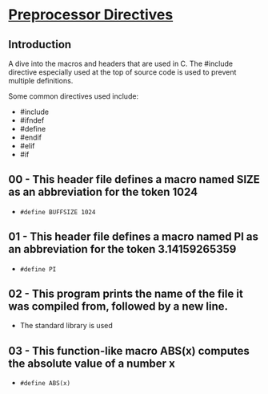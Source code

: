 # <ins>Preprocessor Directives</ins>

## Introduction
A dive into the macros and headers that are used in C. The #include directive especially used at the top of source code is used to prevent multiple definitions.

Some common directives used include:
- #include
- #ifndef
- #define
- #endif
- #elif
- #if

## 00 - This header file defines a macro named SIZE as an abbreviation for the token 1024
- `#define BUFFSIZE 1024`

## 01 - This header file defines a macro named PI as an abbreviation for the token 3.14159265359
- `#define PI`

## 02 - This program prints the name of the file it was compiled from, followed by a new line.
- The standard library is used

## 03 - This function-like macro ABS(x)  computes the absolute value of a number x
- `#define ABS(x)`
